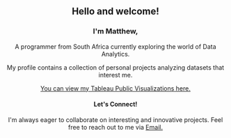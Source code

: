 <h2 align="center">Hello and welcome!</h2>

<h3 align="center">I'm Matthew,</h3>
<p align="center">A programmer from South Africa currently exploring the world of Data Analytics.</p>


<p align="center">My profile contains a collection of personal projects analyzing datasets that interest me.</p>
<p align="center"><a href="https://public.tableau.com/app/profile/matthew.hendricks3792/vizzes" target ="_blank">You can view my Tableau Public Visualizations here.</a></p>

<h4 align="center">Let's Connect!</h4>
<p align="center">I'm always eager to collaborate on interesting and innovative projects. Feel free to reach out to me via <a href="mailto:matthew.joshua.hendricks@gmail.com" target ="_blank">Email.</a></p>
